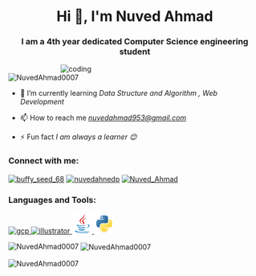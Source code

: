 <h1 align="center">Hi 👋, I'm Nuved Ahmad</h1>
<h3 align="center">I am a 4th year dedicated Computer Science engineering student</h3>

<img align="right" alt="coding" width="400" src="https://miro.medium.com/max/1360/0*7Q3yvSIv_t0ioJ-Z.gif">
<p align="left"> <img src="https://komarev.com/ghpvc/?username=krishnasingh0001&label=Profile%20views&color=0e75b6&style=flat" alt="NuvedAhmad0007" /> </p>

- 🌱 I’m currently learning *Data Structure and Algorithm , Web Development*

- 📫 How to reach me *nuvedahmad953@gmail.com*

- ⚡ Fun fact *I am always a learner  😊*

<h3 align="left">Connect with me:</h3>
<p align="left">
<a href="https://www.codechef.com/users/buffy_seed_68" target="blank"><img align="center" src="https://cdn.jsdelivr.net/npm/simple-icons@3.1.0/icons/codechef.svg" alt="buffy_seed_68" height="30" width="40" /></a>
<a href="https://www.geeksforgeeks.org/user/nuvedahnedp/" target="blank"><img align="center" src="https://raw.githubusercontent.com/rahuldkjain/github-profile-readme-generator/master/src/images/icons/Social/hackerrank.svg" alt="nuvedahnedp" height="30" width="40" /></a>
<a href="https://leetcode.com/u/Nuved_Ahmad/" target="blank"><img align="center" src="https://raw.githubusercontent.com/rahuldkjain/github-profile-readme-generator/master/src/images/icons/Social/leet-code.svg" alt="Nuved_Ahmad" height="30" width="40" /></a>


<h3 align="left">Languages and Tools:</h3>
<p align="left"> <a href="https://cloud.google.com" target="_blank" rel="noreferrer"> <img src="https://www.vectorlogo.zone/logos/google_cloud/google_cloud-icon.svg" alt="gcp" width="40" height="40"/> </a> <a href="https://www.adobe.com/in/products/illustrator.html" target="_blank" rel="noreferrer"> <img src="https://www.vectorlogo.zone/logos/adobe_illustrator/adobe_illustrator-icon.svg" alt="illustrator" width="40" height="40"/> </a> <a href="https://www.java.com" target="_blank" rel="noreferrer"> <img src="https://raw.githubusercontent.com/devicons/devicon/master/icons/java/java-original.svg" alt="java" width="40" height="40"/> </a> <a href="https://www.python.org" target="_blank" rel="noreferrer"> <img src="https://raw.githubusercontent.com/devicons/devicon/master/icons/python/python-original.svg" alt="python" width="40" height="40"/> </a> </p>

<p><img align="left" src="https://github-readme-stats.vercel.app/api/top-langs?username=krishnasingh0001&show_icons=true&locale=en&layout=compact" alt="NuvedAhmad0007" /></p>

<p>&nbsp;<img align="center" src="https://github-readme-stats.vercel.app/api?username=NuvedAhmad0007&show_icons=true&locale=en" alt="NuvedAhmad0007" /></p>

<p><img align="center" src="https://github-readme-streak-stats.herokuapp.com/?user=NuvedAhmad0007&" alt="NuvedAhmad0007" /></p>
